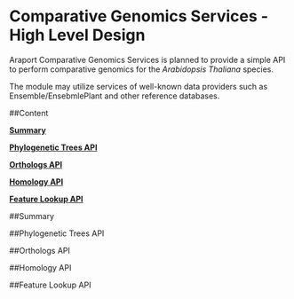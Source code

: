 # Comparative Genomics Services - High Level Design

Araport Comparative Genomics Services is planned to provide a simple API to perform comparative genomics for the *Arabidopsis Thaliana* species.

The module may utilize services of well-known data providers such as Ensemble/EnsebmlePlant and other reference databases.

##Content

**[Summary](#summary)**

**[Phylogenetic Trees API](#phylogenetic-api)**

**[Orthologs API](#orthologs-api)**

**[Homology API](#homology-api)**

**[Feature Lookup API](#feature-lookup-api)**

##<a name="summary"></a>Summary

##<a name="phylogenetic-api"></a>Phylogenetic Trees API

##<a name="orthologs-api"></a>Orthologs API

##<a name="homology-api"></a>Homology API

##<a name="feature-lookup-api"></a>Feature Lookup API
